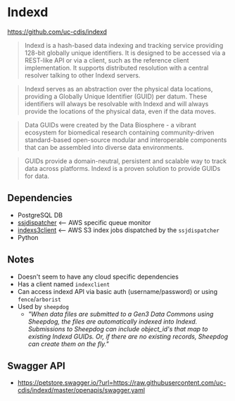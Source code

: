 # Indexd

https://github.com/uc-cdis/indexd

> Indexd is a hash-based data indexing and tracking service providing 128-bit globally unique identifiers. It is designed to be accessed via a REST-like API or via a client, such as the reference client implementation. It supports distributed resolution with a central resolver talking to other Indexd servers.

> Indexd serves as an abstraction over the physical data locations, providing a Globally Unique Identifier (GUID) per datum. These identifiers will always be resolvable with Indexd and will always provide the locations of the physical data, even if the data moves.

> Data GUIDs were created by the Data Biosphere - a vibrant ecosystem for biomedical research containing community-driven standard-based open-source modular and interoperable components that can be assembled into diverse data environments.

> GUIDs provide a domain-neutral, persistent and scalable way to track data across platforms. Indexd is a proven solution to provide GUIDs for data.

<!-- ![image](https://github.com/uc-cdis/indexd/raw/master/docs/indexd_client_upload.png) -->

## Dependencies

* PostgreSQL DB
* [ssjdispatcher](https://github.com/uc-cdis/ssjdispatcher) <-- AWS specific queue monitor
* [indexs3client](https://github.com/uc-cdis/indexs3client) <-- AWS S3 index jobs dispatched by the `ssjdispatcher`
* Python


## Notes
* Doesn't seem to have any cloud specific dependencies
* Has a client named `indexclient`
* Can access indexd API via basic auth (username/password) or using `fence`/`arborist`
* Used by `sheepdog`
  * *"When data files are submitted to a Gen3 Data Commons using Sheepdog, the files are automatically indexed into Indexd. Submissions to Sheepdog can include object_id's that map to existing Indexd GUIDs. Or, if there are no existing records, Sheepdog can create them on the fly."*

## Swagger API
* https://petstore.swagger.io/?url=https://raw.githubusercontent.com/uc-cdis/indexd/master/openapis/swagger.yaml